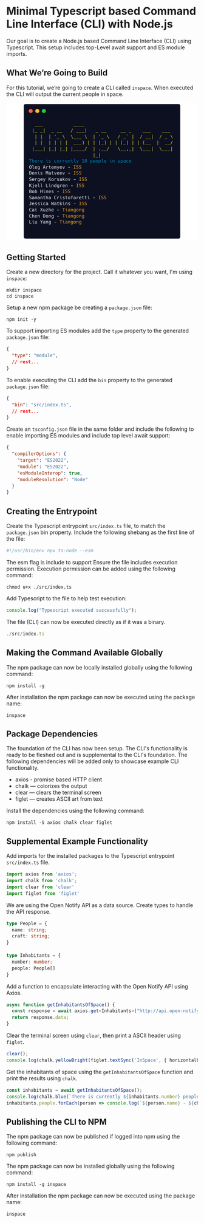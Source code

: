 # Minimal Typescript based Command Line Interface (CLI) with Node.js

Our goal is to create a Node.js based Command Line Interface (CLI) using Typescript. This setup includes top-Level await support and ES module imports. 

## What We’re Going to Build

For this tutorial, we’re going to create a CLI called `inspace`.
When executed the CLI will output the current people in space.

![inspace cli executed example](./img/inspace.png)

## Getting Started

Create a new directory for the project. Call it whatever you want, I'm using `inspace`:
```shell
mkdir inspace
cd inspace
```

Setup a new npm package be creating a `package.json` file:
```shell
npm init -y
```

To support importing ES modules add the `type` property to the generated `package.json` file:
```json
{
  "type": "module",
  // rest...
}
```

To enable executing the CLI add the `bin` property to the generated `package.json` file:
```json
{
  "bin": "src/index.ts",
  // rest...
}
```

Create an `tsconfig.json` file in the same folder and include the following to enable importing ES modules and include top level await support:
```json
{
  "compilerOptions": {
    "target": "ES2022",
    "module": "ES2022",
    "esModuleInterop": true,
    "moduleResolution": "Node"
  }
}
```

## Creating the Entrypoint

Create the Typescript entrypoint `src/index.ts` file, to match the `package.json` bin property.
Include the following shebang as the first line of the file:
```typescript
#!/usr/bin/env npx ts-node --esm
```
The esm flag is include to support 
Ensure the file includes execution permission. Execution permission can be added using the following command:
```shell
chmod u+x ./src/index.ts
```

Add Typescript to the file to help test execution:
```typescript
console.log("Typescript executed successfully");
```

The file (CLI) can now be executed directly as if it was a binary.
```typescript
./src/index.ts
```

## Making the Command Available Globally

The npm package can now be locally installed globally using the following command:
```shell
npm install -g
```

After installation the npm package can now be executed using the package name:
```shell
inspace
```

## Package Dependencies

The foundation of the CLI has now been setup. The CLI's functionality is ready to be fleshed out and is supplemental to the CLI's foundation.
The following dependencies will be added only to showcase example CLI functionality.

- axios - promise based HTTP client
- chalk — colorizes the output
- clear — clears the terminal screen
- figlet — creates ASCII art from text


Install the dependencies using the following command:
```shell
npm install -S axios chalk clear figlet
```

## Supplemental Example Functionality

Add imports for the installed packages to the Typescript entrypoint `src/index.ts` file.
```typescript
import axios from 'axios';
import chalk from 'chalk';
import clear from 'clear'
import figlet from 'figlet'
```


We are using the Open Notify API as a data source. Create types to handle the API response.
```typescript
type People = {
  name: string;
  craft: string;
}

type Inhabitants = {
  number: number;
  people: People[]
}
```

Add a function to encapsulate interacting with the Open Notify API using Axios.
```typescript
async function getInhabitantsOfSpace() {
  const response = await axios.get<Inhabitants>("http://api.open-notify.org/astros.json");
  return response.data;
}
```

Clear the terminal screen using `clear`, then print a ASCII header using `figlet`.
```typescript
clear();
console.log(chalk.yellowBright(figlet.textSync('InSpace', { horizontalLayout: 'full' })));
```

Get the inhabitants of space using the `getInhabitantsOfSpace` function and print the results using `chalk`.
```typescript
const inhabitants = await getInhabitantsOfSpace();
console.log(chalk.blue(`There is currently ${inhabitants.number} people in space`));
inhabitants.people.forEach(person => console.log(`${person.name} - ${chalk.yellow(person.craft)}`));
```

## Publishing the CLI to NPM

The npm package can now be published if logged into npm using the following command:
```shell
npm publish
```

The npm package can now be installed globally using the following command:
```shell
npm install -g inspace
```

After installation the npm package can now be executed using the package name:
```shell
inspace
```









